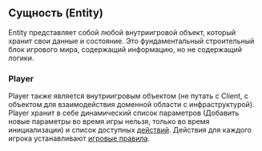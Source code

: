 ## Сущность (Entity)

Entity представляет собой любой внутриигровой объект, который хранит свои данные и состояние. Это фундаментальный строительный блок игрового мира, содержащий информацию, но не содержащий логики.

### Player

Player также является внутриигровым объектом (не путать с Client, с объектом для взаимодействия доменной области с инфраструктурой). 
Player хранит в себе динамический список параметров (Добавить новые параметры во время игры нельзя, только во время инициализации) и список доступных [действий](./action.md). Действия для каждого игрока устанавливают [игровые правила](./rule.md).

